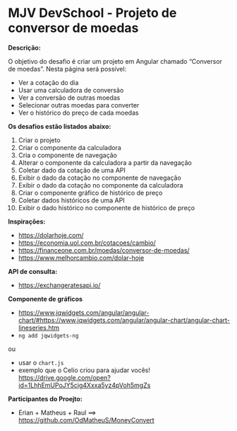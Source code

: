# MJV DevSchool - Projeto de conversor de moedas

**Descrição:**

O objetivo do desafio é criar um projeto em Angular chamado “Conversor de moedas”. Nesta página será possível:
* Ver a cotação do dia
* Usar uma calculadora de conversão
* Ver a conversão de outras moedas
* Selecionar outras moedas para converter
* Ver o histórico do preço de cada moedas

**Os desafios estão listados abaixo:**
1. Criar o projeto
2. Criar o componente da calculadora
3. Cria o componente de navegação
4. Alterar o componente da calculadora a partir da navegação
5. Coletar dado da cotação de uma API
6. Exibir o dado da cotação no componente de navegação
7. Exibir o dado da cotação no componente da calculadora
8. Criar o componente gráfico de histórico de preço
9. Coletar dados históricos de uma API
10. Exibir o dado histórico no componente de histórico de preço

**Inspirações:**
* https://dolarhoje.com/
* https://economia.uol.com.br/cotacoes/cambio/
* https://financeone.com.br/moedas/conversor-de-moedas/
* https://www.melhorcambio.com/dolar-hoje

**API de consulta:**
* https://exchangeratesapi.io/


**Componente de gráficos**
* https://www.jqwidgets.com/angular/angular-chart/#https://www.jqwidgets.com/angular/angular-chart/angular-chart-lineseries.htm
* ```ng add jqwidgets-ng```

ou 

* usar o `chart.js`
* exemplo que o Celio criou para ajudar vocês! https://drive.google.com/open?id=1LhhEmUPoJY5cjg4Xxxa5yz4pVoh5mgZs

**Participantes do Proejto:**
* Erian + Matheus + Raul ==> https://github.com/OdMatheuS/MoneyConvert
